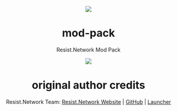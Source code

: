 <p align="center"><img src="https://resist.network/images/128x128.png"></p>
<h1 align="center">mod-pack</h1>
<p align="center">Resist.Network Mod Pack</p>
<p align="center"><img src="https://i.imgur.com/Wpk2eS7.png"></p>

<h1 align="center">original author credits</h1>
<p align="center">Resist.Network Team: <a href="https://resist.network">Resist.Network Website</a> | <a href="https://github.com/resist-network">GitHub</a> | <a href="https://github.com/resist-network/launcher-pack">Launcher</a></p>
